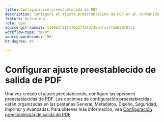 ```yaml
---
title: Configuración preestablecida de PDF
description: Configure el ajuste preestablecido de PDF en el contenido de aprendizaje y formación.
feature: Authoring
role: User
source-git-commit: 110082f38f170d277dfd745a4fce77ad030707c3
workflow-type: tm+mt
source-wordcount: '50'
ht-degree: 0%

---
```


# Configurar ajuste preestablecido de salida de PDF

Una vez creado el ajuste preestablecido, configure las opciones preestablecidas de PDF. Las opciones de configuración preestablecidas están organizadas en las pestañas General, Metadatos, Diseño, Seguridad, Imprimir y Avanzadas. Para obtener más información, vea [Configuración preestablecida de salida de PDF](../web-editor/native-pdf-web-editor.md).


